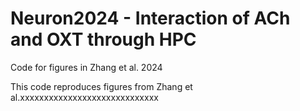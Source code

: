 # Neuron2024 -  Interaction of ACh and OXT through HPC
Code for figures in Zhang et al. 2024

This code reproduces figures from Zhang et al.xxxxxxxxxxxxxxxxxxxxxxxxxxxxx
